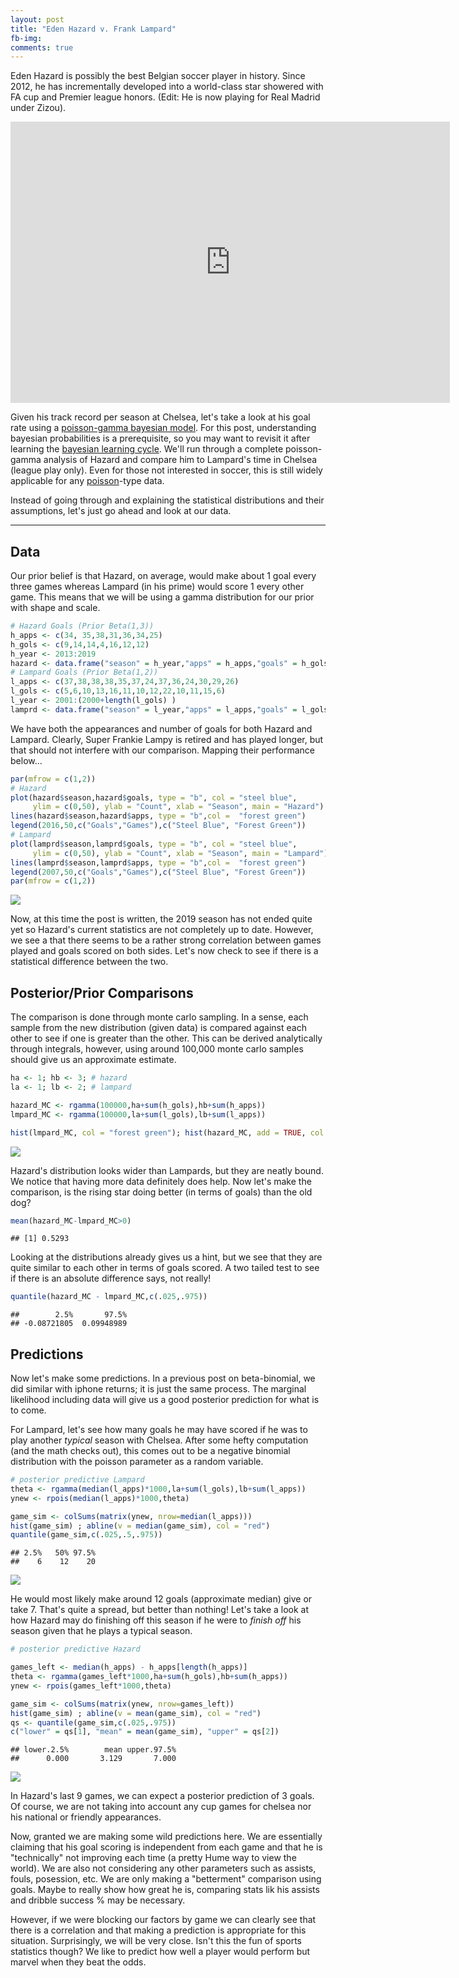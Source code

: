 ```yaml
---
layout: post
title: "Eden Hazard v. Frank Lampard"
fb-img: 
comments: true
---
```



Eden Hazard is possibly the best Belgian soccer player in history. Since 2012, he has incrementally developed into a world-class star showered with FA cup and Premier league honors. (Edit: He is now playing for Real Madrid under Zizou).

<iframe width="703" height="450" src="https://www.youtube.com/embed/bjW5yJB40KE" frameborder="0" allow="accelerometer; autoplay; encrypted-media; gyroscope; picture-in-picture" allowfullscreen></iframe>

Given his track record per season at Chelsea, let's take a look at his goal rate using a [poisson-gamma bayesian model](). For this post, understanding bayesian probabilities is a prerequisite, so you may want to revisit it after learning the [bayesian learning cycle](https://en.wikipedia.org/wiki/Bayesian_inference). We'll run through a complete poisson-gamma analysis of Hazard and compare him to Lampard's time in Chelsea (league play only). Even for those not interested in soccer, this is still widely applicable for any [poisson](https://en.wikipedia.org/wiki/Poisson_distribution)-type data. 

Instead of going through and explaining the statistical distributions and their assumptions, let's just go ahead and look at our data.

<hr>

## Data

Our prior belief is that Hazard, on average, would make about 1 goal every three games whereas Lampard (in his prime) would score 1 every other game. This means that we will be using a gamma distribution for our prior with shape and scale.

```r
# Hazard Goals (Prior Beta(1,3))
h_apps <- c(34, 35,38,31,36,34,25)
h_gols <- c(9,14,14,4,16,12,12)
h_year <- 2013:2019
hazard <- data.frame("season" = h_year,"apps" = h_apps,"goals" = h_gols)
# Lampard Goals (Prior Beta(1,2))
l_apps <- c(37,38,38,38,35,37,24,37,36,24,30,29,26)
l_gols <- c(5,6,10,13,16,11,10,12,22,10,11,15,6)
l_year <- 2001:(2000+length(l_gols) )
lamprd <- data.frame("season" = l_year,"apps" = l_apps,"goals" = l_gols)
```

We have both the appearances and number of goals for both Hazard and Lampard. Clearly, Super Frankie Lampy is retired and has played longer, but that should not interfere with our comparison. Mapping their performance below...

```r
par(mfrow = c(1,2))
# Hazard
plot(hazard$season,hazard$goals, type = "b", col = "steel blue",
     ylim = c(0,50), ylab = "Count", xlab = "Season", main = "Hazard")
lines(hazard$season,hazard$apps, type = "b",col =  "forest green")
legend(2016,50,c("Goals","Games"),c("Steel Blue", "Forest Green"))
# Lampard
plot(lamprd$season,lamprd$goals, type = "b", col = "steel blue",
     ylim = c(0,50), ylab = "Count", xlab = "Season", main = "Lampard")
lines(lamprd$season,lamprd$apps, type = "b",col =  "forest green")
legend(2007,50,c("Goals","Games"),c("Steel Blue", "Forest Green"))
par(mfrow = c(1,2))
```

![](https://raw.githubusercontent.com/tykiww/imgbucket/master/img/Hazard/1.png)

Now, at this time the post is written, the 2019 season has not ended quite yet so Hazard's current statistics are not completely up to date. However, we see a that there seems to be a rather strong correlation between games played and goals scored on both sides. Let's now check to see if there is a statistical difference between the two. 

## Posterior/Prior Comparisons

The comparison is done through monte carlo sampling. In a sense, each sample from the new distribution (given data) is compared against each other to see if one is greater than the other. This can be derived analytically through integrals, however, using around 100,000 monte carlo samples should give us an approximate estimate.

```r
ha <- 1; hb <- 3; # hazard
la <- 1; lb <- 2; # lampard

hazard_MC <- rgamma(100000,ha+sum(h_gols),hb+sum(h_apps))
lmpard_MC <- rgamma(100000,la+sum(l_gols),lb+sum(l_apps))

hist(lmpard_MC, col = "forest green"); hist(hazard_MC, add = TRUE, col = "steel blue");
```

![](https://raw.githubusercontent.com/tykiww/imgbucket/master/img/Hazard/2.png)

Hazard's distribution looks wider than Lampards, but they are neatly bound. We notice that having more data definitely does help. Now let's make the comparison, is the rising star doing better (in terms of goals) than the old dog?

```r
mean(hazard_MC-lmpard_MC>0) 
```

    ## [1] 0.5293

Looking at the distributions already gives us a hint, but we see that they are quite similar to each other in terms of goals scored. A two tailed test to see if there is an absolute difference says, not really!

```r
quantile(hazard_MC - lmpard_MC,c(.025,.975))
```

    ##        2.5%       97.5% 
    ## -0.08721805  0.09948989

## Predictions

Now let's make some predictions. In a previous post on beta-binomial, we did similar with iphone returns; it is just the same process. The marginal likelihood including data will give us a good posterior prediction for what is to come.

For Lampard, let's see how many goals he may have scored if he was to play another <i>typical</i> season with Chelsea. After some hefty computation (and the math checks out), this comes out to be a negative binomial distribution with the poisson parameter as a random variable. 

```r
# posterior predictive Lampard
theta <- rgamma(median(l_apps)*1000,la+sum(l_gols),lb+sum(l_apps))
ynew <- rpois(median(l_apps)*1000,theta)

game_sim <- colSums(matrix(ynew, nrow=median(l_apps)))
hist(game_sim) ; abline(v = median(game_sim), col = "red")
quantile(game_sim,c(.025,.5,.975))
```

    ## 2.5%   50% 97.5% 
    ##    6    12    20 

![](https://raw.githubusercontent.com/tykiww/imgbucket/master/img/Hazard/3.png)

He would most likely make around 12 goals (approximate median) give or take 7. That's quite a spread, but better than nothing! Let's take a look at how Hazard may do finishing off this season if he were to *finish off* his season given that he plays a typical season.

```r
# posterior predictive Hazard

games_left <- median(h_apps) - h_apps[length(h_apps)]
theta <- rgamma(games_left*1000,ha+sum(h_gols),hb+sum(h_apps))
ynew <- rpois(games_left*1000,theta)

game_sim <- colSums(matrix(ynew, nrow=games_left))
hist(game_sim) ; abline(v = mean(game_sim), col = "red")
qs <- quantile(game_sim,c(.025,.975))
c("lower" = qs[1], "mean" = mean(game_sim), "upper" = qs[2])
```

    ## lower.2.5%        mean upper.97.5% 
    ##      0.000       3.129       7.000 

![](https://raw.githubusercontent.com/tykiww/imgbucket/master/img/Hazard/4.png)

In Hazard's last 9 games, we can expect a posterior prediction of 3 goals. Of course, we are not taking into account any cup games for chelsea nor his national or friendly appearances.

Now, granted we are making some wild predictions here. We are essentially claiming that his goal scoring is independent from each game and that he is "technically" not improving each time (a pretty Hume way to view the world). We are also not considering any other parameters such as assists, fouls, posession, etc. We are only making a "betterment" comparison using goals. Maybe to really show how great he is, comparing stats lik his assists and dribble success % may be necessary.

However, if we were blocking our factors by game we can clearly see that there is a correlation and that making a prediction is appropriate for this situation. Surprisingly, we will be very close. Isn't this the fun of sports statistics though? We like to predict how well a player would perform but marvel when they beat the odds.





